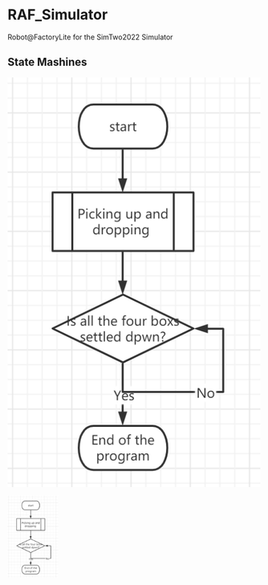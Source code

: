 # RAF_Simulator
Robot@FactoryLite for the SimTwo2022 Simulator

## State Mashines

![mainstate](/States/main.png?raw=true "Main State")

<img src="/States/main.png" width="20%" height="20%">
